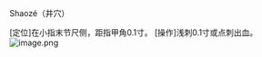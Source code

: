 Shaozé（井穴）

[定位]在小指末节尺侧，距指甲角0.1寸。 
[操作]浅刺0.1寸或点刺出血。
![image.png](https://picgo18719498306.oss-cn-guangzhou.aliyuncs.com/20250423191410840.png)
